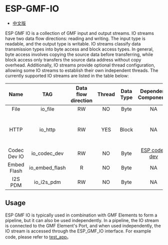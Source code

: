 # ESP-GMF-IO

- [中文版](./README_CN.md)

ESP GMF IO is a collection of GMF input and output streams. IO streams have two data flow directions: reading and writing. The input type is readable, and the output type is writable. IO streams classify data transmission types into byte access and block access types. In general, byte access involves copying the source data before transferring, while block access only transfers the source data address without copy overhead. Additionally, IO streams provide optional thread configuration, allowing some IO streams to establish their own independent threads. The currently supported IO streams are listed in the table below:

| Name | TAG | Data flow direction | Thread | Data Type| Dependent Components  | Notes |
| :----: | :----: | :----: | :----: | :----: | :----: |:----: |
|  File | io_file | RW  |  NO |  Byte  |NA  | NA |
|  HTTP | io_http |  RW | YES | Block | NA  | Not support HTTP Live Stream |
|  Codec Dev IO | io_codec_dev |  RW | NO | Byte | [ESP codec dev](https://components.espressif.com/components/espressif/esp_codec_dev)  | NA |
|  Embed Flash | io_embed_flash |  R | NO | Byte | NA  | NA |
|  I2S PDM | io_i2s_pdm |  RW | NO | Byte | NA  | NA |

## Usage
ESP GMF IO is typically used in combination with GMF Elements to form a pipeline, but it can also be used independently. In a pipeline, the IO stream is connected to the GMF Element's Port, and when used independently, the IO stream is accessed through the ESP_GMF_IO interface. For example code, please refer to [test_app](../test_apps/main/elements/gmf_audio_play_el_test.c)。
